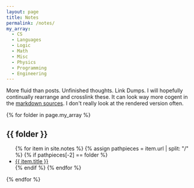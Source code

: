 ```yaml
---
layout: page
title: Notes
permalink: /notes/
my_array:
  - CS
  - Languages
  - Logic
  - Math
  - Misc
  - Physics
  - Programming
  - Engineering
---
```

More fluid than posts. Unfinished thoughts. Link Dumps. I will hopefully continually rearrange and crosslink these. It can look way more cogent in the [markdown sources](https://github.com/philzook58/philzook58.github.io/tree/master/_notes). I don't really look at the rendered version often.

{% for folder in page.my_array  %}
<h2> {{ folder }} </h2>
<ul>
  {% for item in site.notes  %}
    {% assign pathpieces = item.url | split: "/" %}
    {% if pathpieces[-2] == folder %}
    <li><a href="{{ item.url }}">{{ item.title }} </a></li>
    {% endif %}
  {% endfor %}
  </ul>
{% endfor %}
